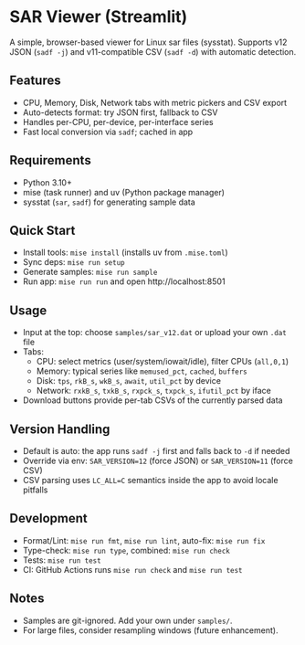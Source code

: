 # SAR Viewer (Streamlit)

A simple, browser-based viewer for Linux sar files (sysstat). Supports v12 JSON (`sadf -j`) and v11-compatible CSV (`sadf -d`) with automatic detection.

## Features
- CPU, Memory, Disk, Network tabs with metric pickers and CSV export
- Auto-detects format: try JSON first, fallback to CSV
- Handles per-CPU, per-device, per-interface series
- Fast local conversion via `sadf`; cached in app

## Requirements
- Python 3.10+
- mise (task runner) and uv (Python package manager)
- sysstat (`sar`, `sadf`) for generating sample data

## Quick Start
- Install tools: `mise install` (installs uv from `.mise.toml`)
- Sync deps: `mise run setup`
- Generate samples: `mise run sample`
- Run app: `mise run run` and open http://localhost:8501

## Usage
- Input at the top: choose `samples/sar_v12.dat` or upload your own `.dat` file
- Tabs:
  - CPU: select metrics (user/system/iowait/idle), filter CPUs (`all,0,1`)
  - Memory: typical series like `memused_pct`, `cached`, `buffers`
  - Disk: `tps`, `rkB_s`, `wkB_s`, `await`, `util_pct` by device
  - Network: `rxkB_s`, `txkB_s`, `rxpck_s`, `txpck_s`, `ifutil_pct` by iface
- Download buttons provide per-tab CSVs of the currently parsed data

## Version Handling
- Default is auto: the app runs `sadf -j` first and falls back to `-d` if needed
- Override via env: `SAR_VERSION=12` (force JSON) or `SAR_VERSION=11` (force CSV)
- CSV parsing uses `LC_ALL=C` semantics inside the app to avoid locale pitfalls

## Development
- Format/Lint: `mise run fmt`, `mise run lint`, auto-fix: `mise run fix`
- Type-check: `mise run type`, combined: `mise run check`
- Tests: `mise run test`
- CI: GitHub Actions runs `mise run check` and `mise run test`

## Notes
- Samples are git-ignored. Add your own under `samples/`.
- For large files, consider resampling windows (future enhancement).
